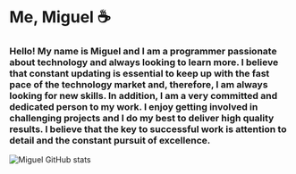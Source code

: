 # Me, Miguel ☕
### Hello! My name is Miguel and I am a programmer passionate about technology and always looking to learn more. I believe that constant updating is essential to keep up with the fast pace of the technology market and, therefore, I am always looking for new skills. In addition, I am a very committed and dedicated person to my work. I enjoy getting involved in challenging projects and I do my best to deliver high quality results. I believe that the key to successful work is attention to detail and the constant pursuit of excellence.

![Miguel GitHub stats](https://github-readme-stats.vercel.app/api?username=MiguelVMR&show_icons=true&theme=synthwave)



